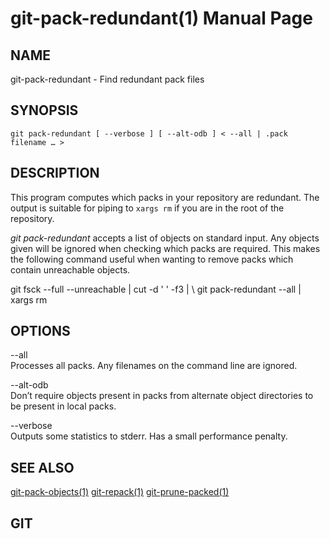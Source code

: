 git-pack-redundant(1) Manual Page
=================================

NAME
----

git-pack-redundant - Find redundant pack files

SYNOPSIS
--------

    git pack-redundant [ --verbose ] [ --alt-odb ] < --all | .pack filename …​ >

DESCRIPTION
-----------

This program computes which packs in your repository are redundant. The output is suitable for piping to `xargs rm` if you are in the root of the repository.

*git pack-redundant* accepts a list of objects on standard input. Any objects given will be ignored when checking which packs are required. This makes the following command useful when wanting to remove packs which contain unreachable objects.

git fsck --full --unreachable | cut -d ' ' -f3 | \\ git pack-redundant --all | xargs rm

OPTIONS
-------

--all  
Processes all packs. Any filenames on the command line are ignored.

--alt-odb  
Don’t require objects present in packs from alternate object directories to be present in local packs.

--verbose  
Outputs some statistics to stderr. Has a small performance penalty.

SEE ALSO
--------

[git-pack-objects(1)](git-pack-objects.html) [git-repack(1)](git-repack.html) [git-prune-packed(1)](git-prune-packed.html)

GIT
---

